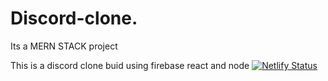 # Discord-clone.
Its a MERN STACK project

This is a discord clone buid using firebase react and node
[![Netlify Status](https://api.netlify.com/api/v1/badges/16347f96-2e54-41c6-8885-4639dafce14f/deploy-status)](https://app.netlify.com/sites/gaurav-discord/deploys)
